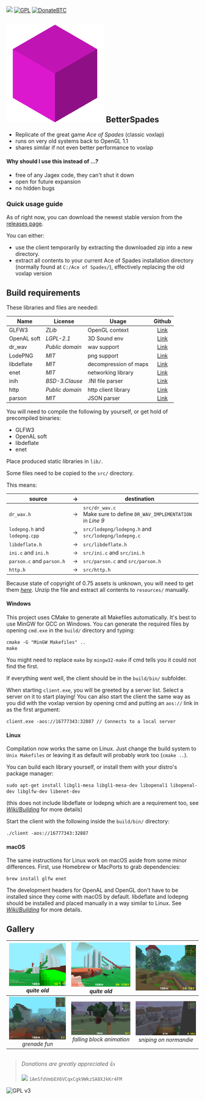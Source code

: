[![](https://img.shields.io/github/downloads/xtreme8000/BetterSpades/total.svg)](https://github.com/xtreme8000/BetterSpades/releases)
[![GPL](https://img.shields.io/badge/license-GPL--3.0-red.svg)](https://github.com/xtreme8000/BetterSpades/blob/standalone/LICENSE)
[![DonateBTC](https://img.shields.io/badge/bitcoin-donate-yellow.svg)](bitcoin://1AeSfdVmbEX6VCqxCgk9WkzSA8XJkKr4FM/)

## ![](resources/icon.png) BetterSpades

* Replicate of the great game *Ace of Spades* (classic voxlap)
* runs on very old systems back to OpenGL 1.1
* shares similar if not even better performance to voxlap

#### Why should I use this instead of ...?

* free of any Jagex code, they can't shut it down
* open for future expansion
* no hidden bugs

### Quick usage guide

As of right now, you can download the newest stable version from the [releases page](https://github.com/xtreme8000/BetterSpades/releases).

You can either:
* use the client temporarily by extracting the downloaded zip into a new directory.
* extract all contents to your current Ace of Spades installation directory (normally found at `C:/Ace of Spades/`), effectively replacing the old voxlap version


## Build requirements

These libraries and files are needed:

| Name        | License         | Usage                 | Github                                            |
| ----------- | --------------- | --------------------- | :-----------------------------------------------: |
| GLFW3       | *ZLib*          | OpenGL context        | [Link](https://github.com/glfw/glfw)              |
| OpenAL soft | *LGPL-2.1*      | 3D Sound env          | [Link](https://github.com/kcat/openal-soft)       |
| dr_wav      | *Public domain* | wav support           | [Link](https://github.com/mackron/dr_libs/)       |
| LodePNG     | *MIT*           | png support           | [Link](https://github.com/lvandeve/lodepng)       |
| libdeflate  | *MIT*           | decompression of maps | [Link](https://github.com/ebiggers/libdeflate)    |
| enet        | *MIT*           | networking library    | [Link](https://github.com/lsalzman/enet)          |
| inih        | *BSD-3.Clause*  | .INI file parser      | [Link](https://github.com/benhoyt/inih)           |
| http        | *Public domain* | http client library   | [Link](https://github.com/mattiasgustavsson/libs) |
| parson      | *MIT*           | JSON parser           | [Link](https://github.com/kgabis/parson)          |

You will need to compile the following by yourself, or get hold of precompiled binaries:

* GLFW3
* OpenAL soft
* libdeflate
* enet

Place produced static libraries in `lib/`.

Some files need to be copied to the `src/` directory.

This means:

| source                        | &rightarrow; | destination                                                                   |
| ----------------------------- | ------------ | ---------------------------                                                   |
| `dr_wav.h`                    | &rightarrow; | `src/dr_wav.c` <br /> Make sure to define `DR_WAV_IMPLEMENTATION` in *Line 9* |
| `lodepng.h` and `lodepng.cpp` | &rightarrow; | `src/lodepng/lodepng.h` and `src/lodepng/lodepng.c`                           |
| `libdeflate.h`                | &rightarrow; | `src/libdeflate.h`                                                            |
| `ini.c` and `ini.h`           | &rightarrow; | `src/ini.c` and `src/ini.h`                                                   |
| `parson.c` and `parson.h`     | &rightarrow; | `src/parson.c` and `src/parson.h`                                             |
| `http.h`                      | &rightarrow; | `src/http.h`                                                                  |

Because state of copyright of 0.75 assets is unknown, you will need to get them *[here](http://aos.party/bsresources.zip)*. Unzip the file and extract all contents to `resources/` manually.

#### Windows

This project uses CMake to generate all Makefiles automatically. It's best to use MinGW for GCC on Windows. You can generate the required files by opening `cmd.exe` in the `build/` directory and typing:
```
cmake -G "MinGW Makefiles" ..
make
```
You might need to replace `make` by `mingw32-make` if cmd tells you it could not find the first.

If everything went well, the client should be in the `build/bin/` subfolder.

When starting `client.exe`, you will be greeted by a server list. Select a server on it to start playing!
You can also start the client the same way as you did with the voxlap version by opening cmd and putting an `aos://` link in as the first argument:

```
client.exe -aos://16777343:32887 // Connects to a local server
```

#### Linux

Compilation now works the same on Linux. Just change the build system to `Unix Makefiles` or leaving it as default will probably work too (`cmake ..`).

You can build each library yourself, or install them with your distro's package manager:
```
sudo apt-get install libgl1-mesa libgl1-mesa-dev libopenal1 libopenal-dev libglfw-dev libenet-dev
```
(this does not include libdeflate or lodepng which are a requirement too, see [_Wiki/Building_](https://github.com/xtreme8000/BetterSpades/wiki/Building) for more details)

Start the client with the following inside the `build/bin/` directory:
```
./client -aos://16777343:32887
```

#### macOS

The same instructions for Linux work on macOS aside from some minor differences. First, use Homebrew or MacPorts to grab dependencies:
```
brew install glfw enet
```
The development headers for OpenAL and OpenGL don't have to be installed since they come with macOS by default. libdeflate and lodepng should be installed and placed manually in a way similar to Linux. See [_Wiki/Building_](https://github.com/xtreme8000/BetterSpades/wiki/Building) for more details.

## Gallery

| <img src="/docs/pic01.png" width="250px"><br />*quite old* | <img src="/docs/pic02.png" width="250px"><br />*quite old* | <img src="/docs/pic03.png" width="250px"> |
| :-: | :-: | :-: |
| <img src="/docs/pic04.png" width="250px"><br />*grenade fun* | <img src="/docs/pic05.png" width="250px"><br />*falling block animation* | <img src="/docs/pic06.png" width="250px"><br />*sniping on normandie* |

##

>*Donations are greatly appreciated* :+1:
>
><img src="https://bitaps.com/static/img/bitcoin.svg" height="30px"> `1AeSfdVmbEX6VCqxCgk9WkzSA8XJkKr4FM`

![GPL v3](https://www.gnu.org/graphics/gplv3-127x51.png)
